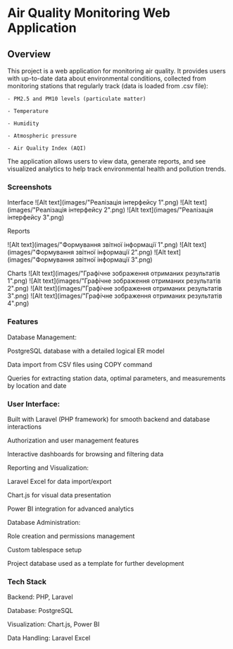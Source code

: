 # Air Quality Monitoring Web Application

## Overview

This project is a web application for monitoring air quality. It provides users with up-to-date data about environmental conditions, collected from monitoring stations that regularly track (data is loaded from .csv file):

    - PM2.5 and PM10 levels (particulate matter)

    - Temperature

    - Humidity

    - Atmospheric pressure

    - Air Quality Index (AQI)

The application allows users to view data, generate reports, and see visualized analytics to help track environmental health and pollution trends.


### Screenshots
Interface
![Alt text](images/"Реалізація інтерфейсу 1".png)
![Alt text](images/"Реалізація інтерфейсу 2".png)
![Alt text](images/"Реалізація інтерфейсу 3".png)


Reports

![Alt text](images/"Формування звітної інформації 1".png)
![Alt text](images/"Формування звітної інформації 2".png)
![Alt text](images/"Формування звітної інформації 3".png)


Charts
![Alt text](images/"Графічне зображення отриманих результатів 1".png)
![Alt text](images/"Графічне зображення отриманих результатів 2".png)
![Alt text](images/"Графічне зображення отриманих результатів 3".png)
![Alt text](images/"Графічне зображення отриманих результатів 4".png)

### Features

Database Management:

PostgreSQL database with a detailed logical ER model

Data import from CSV files using COPY command

Queries for extracting station data, optimal parameters, and measurements by location and date

### User Interface:

Built with Laravel (PHP framework) for smooth backend and database interactions

Authorization and user management features

Interactive dashboards for browsing and filtering data

Reporting and Visualization:

Laravel Excel for data import/export

Chart.js for visual data presentation

Power BI integration for advanced analytics

Database Administration:

Role creation and permissions management

Custom tablespace setup

Project database used as a template for further development

### Tech Stack

Backend: PHP, Laravel

Database: PostgreSQL

Visualization: Chart.js, Power BI

Data Handling: Laravel Excel
